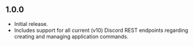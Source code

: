 ## 1.0.0

- Initial release.
- Includes support for all current (v10) Discord REST endpoints regarding creating and managing application commands.

